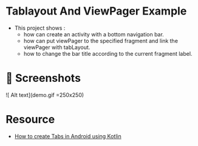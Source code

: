 # Tablayout And ViewPager Example
- This project shows :
     - how can create an activity with a bottom navigation bar.
     - how can put viewPager to the specified fragment and link the viewPager with tabLayout.
     - how to change the bar title according to the current fragment label.

# 📸 Screenshots
 ![ Alt text](demo.gif =250x250)

# Resource 
- [How to create Tabs in Android using Kotlin](https://johncodeos.com/how-to-create-tabs-in-android-using-kotlin/)
